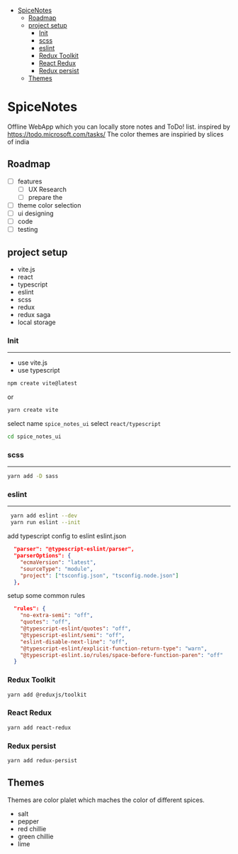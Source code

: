 - [SpiceNotes](#spicenotes)
  - [Roadmap](#roadmap)
  - [project setup](#project-setup)
    - [Init](#init)
    - [scss](#scss)
    - [eslint](#eslint)
    - [Redux Toolkit](#redux-toolkit)
    - [React Redux](#react-redux)
    - [Redux persist](#redux-persist)
  - [Themes](#themes)

# SpiceNotes

Offline WebApp which you can locally store notes and ToDo! list.
inspired by <https://todo.microsoft.com/tasks/>
The color themes are inspiried by slices of india

## Roadmap

- [ ] features
  - [ ] UX Research
  - [ ] prepare the
- [ ] theme color selection
- [ ] ui designing
- [ ] code
- [ ] testing

## project setup

- vite.js
- react
- typescript
- eslint
- scss
- redux
- redux saga
- local storage

### Init

---

- use vite.js
- use typescript

```sh
npm create vite@latest
```

or

```sh
yarn create vite
```

select name `spice_notes_ui`
select `react/typescript`

```sh
cd spice_notes_ui
```

### scss

---

```sh
yarn add -D sass
```

### eslint

---

```sh
 yarn add eslint --dev
 yarn run eslint --init
```

add typescript config to eslint
eslint.json

```json
  "parser": "@typescript-eslint/parser",
  "parserOptions": {
    "ecmaVersion": "latest",
    "sourceType": "module",
    "project": ["tsconfig.json", "tsconfig.node.json"]
  },
```

setup some common rules

```json
  "rules": {
    "no-extra-semi": "off",
    "quotes": "off",
    "@typescript-eslint/quotes": "off",
    "@typescript-eslint/semi": "off",
    "eslint-disable-next-line": "off",
    "@typescript-eslint/explicit-function-return-type": "warn",
    "@typescript-eslint.io/rules/space-before-function-paren": "off"
  }
```

### Redux Toolkit

```sh
yarn add @reduxjs/toolkit
```

### React Redux

```sh
yarn add react-redux
```

### Redux persist

```sh
yarn add redux-persist
```

## Themes

Themes are color plalet which maches the color of different spices.

- salt
- pepper
- red chillie
- green chillie
- lime

